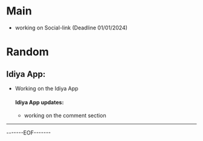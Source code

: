 # Main 

- working on Social-link (Deadline 01/01/2024)

# Random
## Idiya App:
- Working on the Idiya App
    #### Idiya App updates:
    - working on the comment section


--------------------------------------------------------


-------EOF-------



